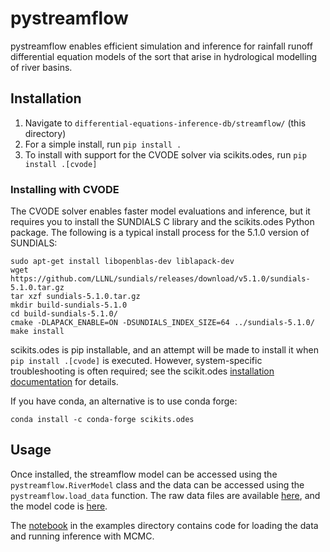 # pystreamflow

pystreamflow enables efficient simulation and inference for rainfall runoff differential equation models of the sort that arise in hydrological modelling of river basins.

## Installation

1. Navigate to `differential-equations-inference-db/streamflow/` (this directory)
1. For a simple install, run `pip install .`
1. To install with support for the CVODE solver via scikits.odes, run `pip install .[cvode]`

### Installing with CVODE

The CVODE solver enables faster model evaluations and inference, but it requires you to install the SUNDIALS C library and the scikits.odes Python package. The following is a typical install process for the 5.1.0 version of SUNDIALS:

```
sudo apt-get install libopenblas-dev liblapack-dev
wget https://github.com/LLNL/sundials/releases/download/v5.1.0/sundials-5.1.0.tar.gz
tar xzf sundials-5.1.0.tar.gz
mkdir build-sundials-5.1.0
cd build-sundials-5.1.0/
cmake -DLAPACK_ENABLE=ON -DSUNDIALS_INDEX_SIZE=64 ../sundials-5.1.0/
make install
```

scikits.odes is pip installable, and an attempt will be made to install it when `pip install .[cvode]` is executed. However, system-specific troubleshooting is often required; see the scikit.odes [installation documentation](https://scikits-odes.readthedocs.io/en/latest/installation.html) for details.

If you have conda, an alternative is to use conda forge:

```
conda install -c conda-forge scikits.odes
```

## Usage

Once installed, the streamflow model can be accessed using the `pystreamflow.RiverModel` class and the data can be accessed using the `pystreamflow.load_data` function. The raw data files are available [here](pystreamflow/data/), and the model code is [here](pystreamflow/model.py).

The [notebook](../examples/data_and_inference.ipynb) in the examples directory contains code for loading the data and running inference with MCMC.
